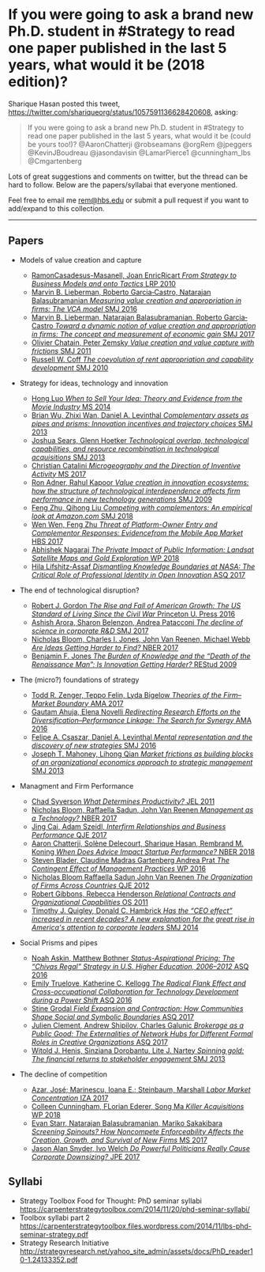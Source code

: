 # If you were going to ask a brand new Ph.D. student in #Strategy to read one paper published in the last 5 years, what would it be (2018 edition)?

Sharique Hasan posted this tweet, https://twitter.com/shariqueorg/status/1057591136628420608, asking:

> If you were going to ask a brand new Ph.D. student in #Strategy to read one paper published in the last 5 years, what would it be (could be yours too!)? @AaronChatterji @robseamans @orgRem @jpeggers @KevinJBoudreau @jasondavisin @LamarPierce1 @cunningham_lbs @Cmgartenberg

Lots of great suggestions and comments on twitter, but the thread can be hard to follow. Below are the papers/syllabai that everyone mentioned.

Feel free to email me rem@hbs.edu or submit a pull request if you want to add/expand to this collection.

---

## Papers
* Models of value creation and capture
  * [RamonCasadesus-Masanell, Joan EnricRicart _From Strategy to Business Models and onto Tactics_
    LRP 2010](https://www.sciencedirect.com/science/article/pii/S0024630110000051)
  * [Marvin B. Lieberman, Roberto Garcia‐Castro, Natarajan Balasubramanian _Measuring value creation and appropriation in firms: The VCA model_
  SMJ 2016 ](https://onlinelibrary.wiley.com/doi/abs/10.1002/smj.2565)
  * [Marvin B. Lieberman,  Natarajan Balasubramanian,  Roberto Garcia‐Castro _Toward a dynamic notion of value creation and appropriation in firms: The concept and measurement of economic gain_
    SMJ 2017 ](https://onlinelibrary.wiley.com/doi/abs/10.1002/smj.2708)
  * [Olivier Chatain, Peter Zemsky _Value creation and value capture with frictions_
    SMJ 2011 ](https://onlinelibrary.wiley.com/doi/abs/10.1002/smj.939)
  * [Russell W. Coff _The coevolution of rent appropriation and capability development_
    SMJ 2010 ](https://onlinelibrary.wiley.com/doi/abs/10.1002/smj.844)

* Strategy for ideas, technology and innovation
  * [Hong Luo _When to Sell Your Idea: Theory and Evidence from the Movie Industry_
    MS 2014 ](https://pubsonline.informs.org/doi/abs/10.1287/mnsc.2014.1983)
  * [Brian Wu,  Zhixi Wan,  Daniel A. Levinthal _Complementary assets as pipes and prisms: Innovation incentives and trajectory choices_
    SMJ 2013 ](https://onlinelibrary.wiley.com/doi/abs/10.1002/smj.2159)
  * [Joshua Sears,  Glenn Hoetker _Technological overlap, technological capabilities, and resource recombination in technological acquisitions_
  SMJ 2013 ](https://onlinelibrary.wiley.com/doi/abs/10.1002/smj.2083)
  * [Christian Catalini _Microgeography and the Direction of Inventive Activity_
    MS 2017 ](https://pubsonline.informs.org/doi/10.1287/mnsc.2017.2798)
  * [Ron Adner, Rahul Kapoor _Value creation in innovation ecosystems: how the structure of technological interdependence affects firm performance in new technology generations_
    SMJ 2009 ](https://onlinelibrary.wiley.com/doi/abs/10.1002/smj.821)
  * [Feng Zhu,  Qihong Liu _Competing with complementors: An empirical look at Amazon.com_
    SMJ 2018 ](https://onlinelibrary.wiley.com/doi/pdf/10.1002/smj.2932)
  * [Wen Wen, Feng Zhu _Threat of Platform-Owner Entry and Complementor Responses: Evidencefrom the Mobile App Market_
    HBS 2017 ](https://www.hbs.edu/faculty/Publication%20Files/18-036_4f138a21-000c-44ac-a7c4-1acef3265ab1.pdf)
  * [Abhishek Nagaraj _The Private Impact of Public Information: Landsat Satellite Maps and Gold Exploration_
    WP 2018 ](http://abhishekn.com/files/nagaraj_landsat_oct2018.pdf)
  * [Hila Lifshitz-Assaf _Dismantling Knowledge Boundaries at NASA: The Critical Role of Professional Identity in Open Innovation_
    ASQ 2017 ](http://journals.sagepub.com/doi/full/10.1177/0001839217747876)

* The end of technological disruption?
  * [Robert J. Gordon _The Rise and Fall of American Growth: The US Standard of Living Since the Civil War_ 
    Princeton U. Press 2016 ](https://www.amazon.com/Rise-Fall-American-Growth-Princeton/dp/153661825X)
  * [Ashish Arora,  Sharon Belenzon,  Andrea Patacconi _The decline of science in corporate R&D_
    SMJ 2017 ](https://onlinelibrary.wiley.com/doi/full/10.1002/smj.2693)
  * [Nicholas Bloom, Charles I. Jones, John Van Reenen, Michael Webb _Are Ideas Getting Harder to Find?_ 
    NBER 2017 ](https://www.nber.org/papers/w23782)
  * [Benjamin F. Jones _The Burden of Knowledge and the “Death of the Renaissance Man”: Is Innovation Getting Harder?_
    REStud 2009 ](https://academic.oup.com/restud/article-abstract/76/1/283/1577537?redirectedFrom=fulltext)

* The (micro?) foundations of strategy
  * [Todd R. Zenger, Teppo Felin, Lyda Bigelow _Theories of the Firm–Market Boundary_
    AMA 2017 ](https://journals.aom.org/doi/abs/10.5465/19416520.2011.590301)
  * [Gautam Ahuja, Elena Novelli _Redirecting Research Efforts on the Diversification–Performance Linkage: The Search for Synergy_
    AMA 2016](https://journals.aom.org/doi/abs/10.5465/annals.2014.0079)
  * [Felipe A. Csaszar,  Daniel A. Levinthal _Mental representation and the discovery of new strategies_
    SMJ 2016](https://onlinelibrary.wiley.com/doi/abs/10.1002/smj.2440)
  * [Joseph T. Mahoney, Lihong Qian _Market frictions as building blocks of an organizational economics approach to strategic management_ SMJ 2013 ](https://onlinelibrary.wiley.com/doi/abs/10.1002/smj.2056)

* Managment and Firm Performance
  * [Chad Syverson _What Determines Productivity?_
    JEL 2011 ](http://home.uchicago.edu/syverson/productivitysurvey.pdf)
  * [Nicholas Bloom, Raffaella Sadun, John Van Reenen _Management as a Technology?_
    NBER 2017 ](https://www.nber.org/papers/w22327)
  * [Jing Cai, Adam Szeidl, _Interfirm Relationships and Business Performance_
    QJE 2017  ](https://academic.oup.com/qje/article/133/3/1229/4768295)
  * [Aaron Chatterji, Solène Delecourt, Sharique Hasan, Rembrand M. Koning _When Does Advice Impact Startup Performance?_
    NBER 2018 ](https://www.nber.org/papers/w24789)
  * [Steven Blader, Claudine Madras Gartenberg Andrea Prat _The Contingent Effect of Management Practices_
    WP 2016 ](https://papers.ssrn.com/sol3/papers.cfm?abstract_id=2594258)
  * [Nicholas Bloom  Raffaella Sadun  John Van Reenen _The Organization of Firms Across Countries_
    QJE 2012 ](https://academic.oup.com/qje/article-abstract/127/4/1663/1842108?redirectedFrom=fulltext)
  * [Robert Gibbons, Rebecca Henderson _Relational Contracts and Organizational Capabilities_
    OS 2011 ](https://pubsonline.informs.org/doi/abs/10.1287/orsc.1110.0715?journalCode=orsc)
  * [Timothy J. Quigley,  Donald C. Hambrick _Has the “CEO effect” increased in recent decades? A new explanation for the great rise in America's attention to corporate leaders_
    SMJ 2014 ](https://onlinelibrary.wiley.com/doi/abs/10.1002/smj.2258)

* Social Prisms and pipes
  * [Noah Askin, Matthew Bothner _Status-Aspirational Pricing: The “Chivas Regal” Strategy in U.S. Higher Education, 2006–2012_
  ASQ 2016 ](http://journals.sagepub.com/doi/abs/10.1177/0001839216629671?journalCode=asqa)
  * [Emily Truelove, Katherine C. Kellogg _The Radical Flank Effect and Cross-occupational Collaboration for Technology Development during a Power Shift_
    ASQ 2016 ](http://journals.sagepub.com/doi/full/10.1177/0001839216647679)
  * [Stine Grodal _Field Expansion and Contraction: How Communities Shape Social and Symbolic Boundaries_
    ASQ 2017 ](http://journals.sagepub.com/doi/abs/10.1177/0001839217744555?journalCode=asqa)
  * [Julien Clement, Andrew Shipilov, Charles Galunic _Brokerage as a Public Good: The Externalities of Network Hubs for Different Formal Roles in Creative Organizations_
    ASQ 2017 ](http://journals.sagepub.com/doi/abs/10.1177/0001839217708984?journalCode=asqa)
  * [Witold J. Henis,  Sinziana Dorobantu,  Lite J. Nartey _Spinning gold: The financial returns to stakeholder engagement_
    SMJ 2013 ](https://onlinelibrary.wiley.com/doi/abs/10.1002/smj.2180)


* The decline of competition
  * [Azar, José; Marinescu, Ioana E.; Steinbaum, Marshall _Labor Market Concentration_
    IZA 2017 ](https://www.econstor.eu/bitstream/10419/177058/1/dp11254.pdf)
  * [Colleen Cunningham, FLorian Ederer, Song Ma _Killer Acquisitions_
    WP 2018 ](http://faculty.som.yale.edu/songma/files/cem_killeracquisitions.pdf)
  * [Evan Starr, Natarajan Balasubramanian, Mariko Sakakibara _Screening Spinouts? How Noncompete Enforceability Affects the Creation, Growth, and Survival of New Firms_
    MS 2017 ](https://papers.ssrn.com/sol3/papers.cfm?abstract_id=2523418)
  * [Jason Alan Snyder, Ivo Welch _Do Powerful Politicians Really Cause Corporate Downsizing?_
    JPE 2017 ](https://www.journals.uchicago.edu/doi/abs/10.1086/694204?journalCode=jpe)


## Syllabi
* Strategy Toolbox Food for Thought: PhD seminar syllabi https://carpenterstrategytoolbox.com/2014/11/20/phd-seminar-syllabi/
* Toolbox syllabi part 2 https://carpenterstrategytoolbox.files.wordpress.com/2014/11/lbs-phd-seminar-strategy.pdf
* Strategy Research Initiative http://strategyresearch.net/yahoo_site_admin/assets/docs/PhD_reader10-1.24133352.pdf
